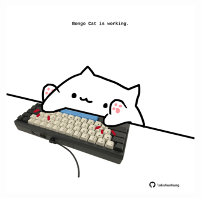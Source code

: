 <!-- built at 15/07/2023, 01:28:26 UTC -->
<p align="center">
  <img width="500" height="500" src="./ReadmeImage.svg">
</p>
